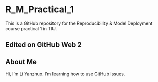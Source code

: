 # R_M_Practical_1
This is a GitHub repository for the Reproducibility &amp; Model Deployment course practical 1 in TIU.

## Edited on GitHub Web 2

## About Me
Hi, I’m Li Yanzhuo.
I’m learning how to use GitHub Issues.